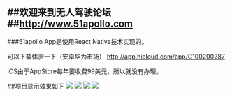 
##欢迎来到无人驾驶论坛
##http://www.51apollo.com
--------------------------------------------

###51apollo App是使用React Native技术实现的。

可以下载体验一下（安卓华为市场）
http://app.hicloud.com/app/C100200287

iOS由于AppStore每年要收费99美元，所以就没有办理。

##项目显示效果如下
![](https://github.com/YinHanMsn/51apollo/edit/master/demo001.png)
![](https://github.com/YinHanMsn/51apollo/edit/master/demo002.png)
![](https://github.com/YinHanMsn/51apollo/edit/master/demo003.png)
![](https://github.com/YinHanMsn/51apollo/edit/master/demo004.png)

